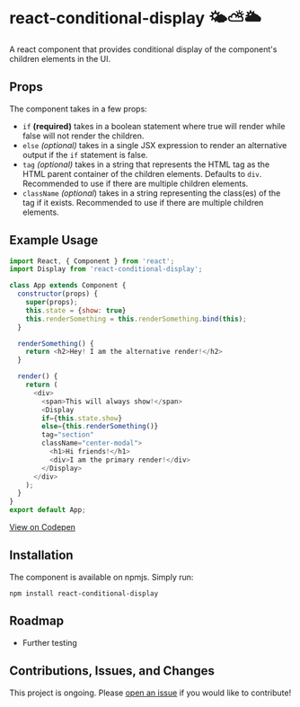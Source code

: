 # react-conditional-display 🌤⛅️🌥

A react component that provides conditional display of the component's children elements in the UI. 

## Props
The component takes in a few props:
- `if` **(required)** takes in a boolean statement where true will render while false will not render the children.
- `else` _(optional)_ takes in a single JSX expression to render an alternative output if the `if` statement is false.
- `tag` _(optional)_ takes in a string that represents the HTML tag as the HTML parent container of the children elements. Defaults to `div`. Recommended to use if there are multiple children elements.
- `className` _(optional_) takes in a string representing the class(es) of the tag if it exists. Recommended to use if there are multiple children elements.

## Example Usage
```javascript
import React, { Component } from 'react';
import Display from 'react-conditional-display';

class App extends Component {
  constructor(props) {
    super(props);
    this.state = {show: true}
    this.renderSomething = this.renderSomething.bind(this);
  }

  renderSomething() {
    return <h2>Hey! I am the alternative render!</h2>
  }

  render() {
    return (
      <div>
        <span>This will always show!</span>
        <Display
        if={this.state.show}
        else={this.renderSomething()}
        tag="section"
        className="center-modal">
          <h1>Hi friends!</h1>
          <div>I am the primary render!</div>
        </Display>
      </div>
    );
  }
}
export default App;
```
[View on Codepen](https://codepen.io/annuhdo/pen/YxoVXW?editors=0110)

## Installation
The component is available on npmjs. Simply run:
```
npm install react-conditional-display
```

## Roadmap
- Further testing

## Contributions, Issues, and Changes
This project is ongoing. Please [open an issue](https://github.com/annuhdo/react-conditional-display/issues) if you would like to contribute!
